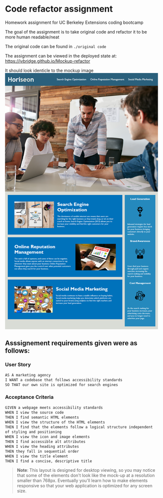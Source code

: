# Code refactor assignment

Homework assignment for UC Berkeley Extensions coding bootcamp

The goal of the assignment is to take original code and refactor it to be more
human readable/neat

The original code can be found in `./original code`

The assignment can be viewed in the deployed state at: https://jvbridge.github.io/Mockup-refactor

It should look identicle to the mockup image
<img src="./assets/images/01-html-css-git-homework-demo.png"
alt="A mockup image of the website">

## Asssignement requirements given were as follows:

### User Story

```
AS A marketing agency
I WANT a codebase that follows accessibility standards
SO THAT our own site is optimized for search engines
```

### Acceptance Criteria

```
GIVEN a webpage meets accessibility standards
WHEN I view the source code
THEN I find semantic HTML elements
WHEN I view the structure of the HTML elements
THEN I find that the elements follow a logical structure independent of styling and positioning
WHEN I view the icon and image elements
THEN I find accessible alt attributes
WHEN I view the heading attributes
THEN they fall in sequential order
WHEN I view the title element
THEN I find a concise, descriptive title
```

> **Note**: This layout is designed for desktop viewing, so you may notice that some of the elements don't look like the mock-up at a resolution smaller than 768px. Eventually you'll learn how to make elements responsive so that your web application is optimized for any screen size.
